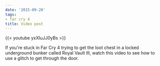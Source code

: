 ```yaml
---
date: '2015-09-20'
tags:
- far cry 4
title: Video post
---
```


{{< youtube yxXIuJJ0yBs >}}

If you're stuck in Far Cry 4 trying to get the loot chest in a locked underground bunker called Royal Vault III, watch this video to see how to use a glitch to get through the door.
